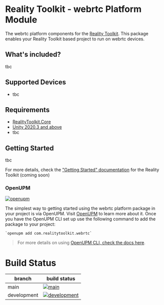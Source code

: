 # Reality Toolkit - webrtc Platform Module

The webrtc platform components for the [Reality Toolkit](https://github.com/realitycollective/com.realitytoolkit.core). This package enables your Reality Toolkit based project to run on webrtc devices.

## What's included?
<!-- Fill in list of what is included here -->

tbc

## Supported Devices
<!-- Fill in list of what devices or services are supported here -->

- tbc

## Requirements
<!-- Fill in list of requirements here -->

- [RealityToolkit.Core](https://github.com/realitycollective/com.realitytoolkit.core)
- [Unity 2020.3 and above](https://unity.com/)
- tbc

## Getting Started
<!-- Update getting started docs here here -->

tbc

For more details, check the ["Getting Started" documentation](http://realitycollective.github.io/) for the Reality Toolkit (coming soon)

### OpenUPM
<!-- Check openUPM links and details -->

[![openupm](https://img.shields.io/npm/v/com.realitytoolkit.webrtc?label=openupm&registry_uri=https://package.openupm.com)](https://openupm.com/packages/com.realitytoolkit.webrtc/)

The simplest way to getting started using the webrtc platform package in your project is via OpenUPM. Visit [OpenUPM](https://openupm.com/docs/) to learn more about it. Once you have the OpenUPM CLI set up use the following command to add the package to your project:

```
`openupm add com.realitytoolkit.webrtc`
```

> For more details on using [OpenUPM CLI, check the docs here](https://github.com/openupm/openupm-cli#installation).

# Build Status
<!-- Check build status links and details -->

| branch | build status |
| --- | --- |
| main | [![main](https://github.com/realitycollective/com.realitytoolkit.webrtc/actions/workflows/buildupmpackages.yml/badge.svg?branch=main)](https://github.com/realitycollective/com.realitytoolkit.webrtc/actions/workflows/buildupmpackages.yml) |
| development | [![development](https://github.com/realitycollective/com.realitytoolkit.webrtc/actions/workflows/buildupmpackages.yml/badge.svg?branch=development)](https://github.com/realitycollective/com.realitytoolkit.webrtc/actions/workflows/buildupmpackages.yml) |

